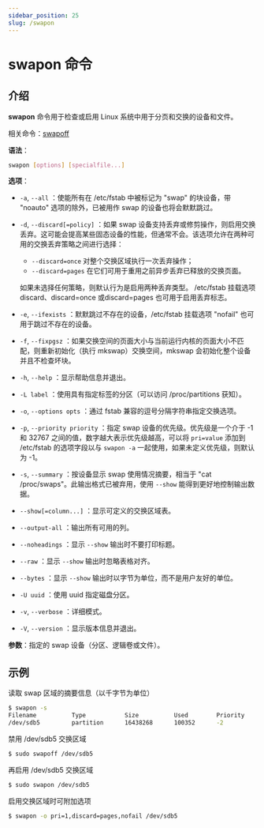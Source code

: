 ```yaml
---
sidebar_position: 25
slug: /swapon
---
```


# swapon 命令



## 介绍

**swapon** 命令用于检查或启用 Linux 系统中用于分页和交换的设备和文件。

相关命令：[swapoff](/linux-command/swapoff)

**语法**：

```bash
swapon [options] [specialfile...]
```

**选项**：

- `-a`, `--all` ：使能所有在 /etc/fstab 中被标记为 "swap" 的块设备，带 "noauto" 选项的除外，已被用作 swap 的设备也将会默默跳过。

- `-d`, `--discard[=policy]` ：如果 swap 设备支持丢弃或修剪操作，则启用交换丢弃。这可能会提高某些固态设备的性能，但通常不会。该选项允许在两种可用的交换丢弃策略之间进行选择： 

  - `--discard=once` 对整个交换区域执行一次丢弃操作；
  - `--discard=pages` 在它们可用于重用之前异步丢弃已释放的交换页面。 

  如果未选择任何策略，则默认行为是启用两种丢弃类型。 /etc/fstab 挂载选项discard、discard=once 或discard=pages 也可用于启用丢弃标志。

- `-e`, `--ifexists` ：默默跳过不存在的设备，/etc/fstab 挂载选项 "nofail" 也可用于跳过不存在的设备。

- `-f`, `--fixpgsz` ：如果交换空间的页面大小与当前运行内核的页面大小不匹配，则重新初始化（执行 mkswap）交换空间，mkswap 会初始化整个设备并且不检查坏块。

- `-h`, `--help` ：显示帮助信息并退出。

- `-L label` ：使用具有指定标签的分区（可以访问 /proc/partitions 获知）。

- `-o`, `--options opts` ：通过 fstab 兼容的逗号分隔字符串指定交换选项。

- `-p`, `--priority priority` ：指定 swap 设备的优先级。优先级是一个介于 -1 和 32767 之间的值，数字越大表示优先级越高，可以将 `pri=value` 添加到 /etc/fstab 的选项字段以与 `swapon -a` 一起使用，如果未定义优先级，则默认为 -1。 

- `-s`, `--summary` ：按设备显示 swap 使用情况摘要，相当于 "cat /proc/swaps"。此输出格式已被弃用，使用 `--show` 能得到更好地控制输出数据。

- `--show[=column...]` ：显示可定义的交换区域表。

- `--output-all` ：输出所有可用的列。

- `--noheadings` ：显示 `--show` 输出时不要打印标题。

- `--raw`  ：显示 `--show` 输出时忽略表格对齐。

- `--bytes` ：显示 `--show` 输出时以字节为单位，而不是用户友好的单位。

- `-U uuid` ：使用 uuid 指定磁盘分区。

- `-v`, `--verbose` ：详细模式。

- `-V`, `--version` ：显示版本信息并退出。

**参数**：指定的 swap 设备（分区、逻辑卷或文件）。



## 示例

读取 swap 区域的摘要信息（以千字节为单位）

```bash
$ swapon -s
Filename          Type           Size          Used        Priority
/dev/sdb5         partition      16438268      100352      -2
```

禁用 /dev/sdb5 交换区域

```bash
$ sudo swapoff /dev/sdb5
```

再启用 /dev/sdb5 交换区域

```bash
$ sudo swapon /dev/sdb5
```

启用交换区域时可附加选项

```bash
$ swapon -o pri=1,discard=pages,nofail /dev/sdb5
```

